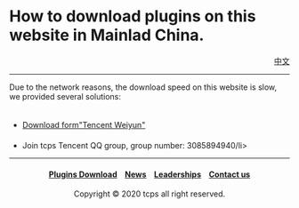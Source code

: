 <style>
h1 {text-align: center;}
h4 {text-align: center;}
h3 {text-align: center;}
p {text-align: center;}
</style>
<style type="text/css">
  #left{
        text-align:left;
  }
  #right{
        text-align:right;
  }
</style>

<h1><div id="left">How to download plugins on this website in Mainlad China.</div></h1>
<div id="right"><a href="plugins/download/cn">中文</a></div>
<hr>
<div id="left">Due to the network reasons, the download speed on this website is slow, we provided several solutions:<br>
<ul>
　<li><a href="jump/weiyun-download">Download form"Tencent Weiyun"</a></li>
　<li>Join tcps Tencent QQ group, group number: 3085894940/li>
</ul>
<hr>
<h4><a href="/plugins/download">Plugins Download</a>&emsp;<a href="/news">News</a>&emsp;<a href="/leaderships">Leaderships</a>&emsp;<a href="/contact">Contact us</a></h4>
  <p>Copyright © 2020 tcps all right reserved.</p>
